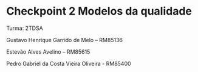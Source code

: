 # Checkpoint 2 Modelos da qualidade

Turma: 2TDSA

Gustavo Henrique Garrido de Melo – RM85136

Estevão Alves Avelino – RM85615

Pedro Gabriel da Costa Vieira Oliveira - RM85400